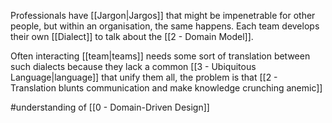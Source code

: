 Professionals have [[Jargon|Jargos]] that might be impenetrable for other people, but within an organisation, the same happens. Each team develops their own [[Dialect]] to talk about the [[2 - Domain Model]].

Often interacting [[team|teams]] needs some sort of translation between such dialects because they lack a common [[3 - Ubiquitous Language|language]] that unify them all, the problem is that [[2 - Translation blunts communication and make knowledge crunching anemic]]

#understanding  of [[0 - Domain-Driven Design]]